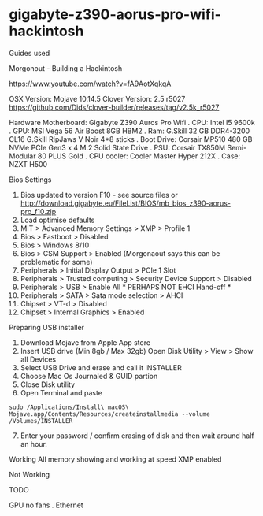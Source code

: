# gigabyte-z390-aorus-pro-wifi-hackintosh

Guides used

Morgonout - Building a Hackintosh

https://www.youtube.com/watch?v=fA9AotXqkqA

OSX Version: Mojave 10.14.5
Clover Version: 2.5 r5027 https://github.com/Dids/clover-builder/releases/tag/v2.5k_r5027


Hardware
Motherboard: Gigabyte Z390 Auros Pro Wifi . 
CPU: Intel I5 9600k . 
GPU: MSI Vega 56 Air Boost 8GB HBM2 . 
Ram: G.Skill 32 GB DDR4-3200 CL16 G.Skill RipJaws V Noir 4*8 sticks . 
Boot Drive: Corsair MP510 480 GB NVMe PCIe Gen3 x 4 M.2 Solid State Drive . 
PSU: Corsair TX850M  Semi-Modular 80 PLUS Gold . 
CPU cooler: Cooler Master Hyper 212X . 
Case: NZXT H500

Bios Settings

1. Bios updated to version F10 - see source files or http://download.gigabyte.eu/FileList/BIOS/mb_bios_z390-aorus-pro_f10.zip
2. Load optimise defaults
3. MIT > Advanced Memory Settings > XMP > Profile 1
4. Bios > Fastboot > Disabled 
5. Bios > Windows 8/10
6. Bios > CSM Support > Enabled (Morgonaout says this can be problematic for some)
7. Peripherals > Initial Display Output > PCIe 1 Slot 
8. Peripherals > Trusted computing > Security Device Support > Disabled
9. Peripherals > USB > Enable All * PERHAPS NOT EHCI Hand-off *
10. Peripherals > SATA > Sata mode selection > AHCI
11. Chipset > VT-d > Disabled
12. Chipset > Internal Graphics > Enabled



Preparing USB installer
1. Download Mojave from Apple App store
2. Insert USB drive (Min 8gb / Max 32gb) Open Disk Utility > View > Show all Devices
3. Select USB Drive and erase and call it INSTALLER  
4. Choose Mac Os Journaled & GUID partion
5. Close Disk utility
6. Open Terminal and paste
```
sudo /Applications/Install\ macOS\ Mojave.app/Contents/Resources/createinstallmedia --volume /Volumes/INSTALLER
```
7. Enter your password / confirm erasing of disk and then wait around half an hour.








Working
All memory showing and working at speed XMP enabled

Not Working

TODO

GPU no fans . 
Ethernet
